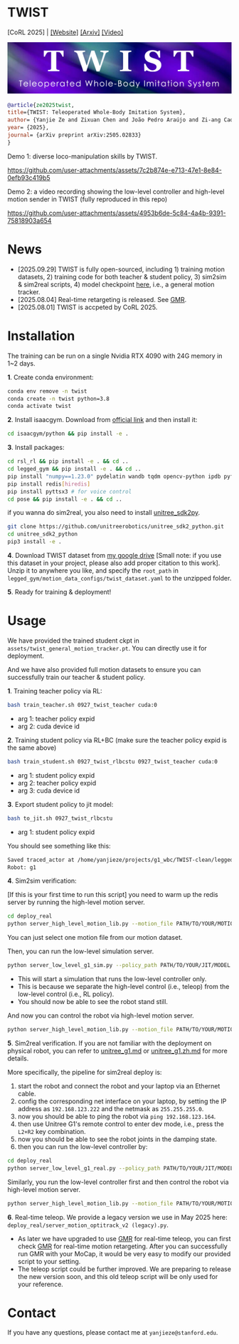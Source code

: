 # TWIST
[CoRL 2025] | [[Website]](https://humanoid-teleop.github.io/)
[[Arxiv]](https://arxiv.org/abs/2505.02833)
[[Video]](https://www.youtube.com/watch?v=QgA7jNoiIZo)


![Banner for TWIST](./assets/TWIST.png)




```bibtex
@article{ze2025twist,
title={TWIST: Teleoperated Whole-Body Imitation System},
author= {Yanjie Ze and Zixuan Chen and João Pedro Araújo and Zi-ang Cao and Xue Bin Peng and Jiajun Wu and C. Karen Liu},
year= {2025},
journal= {arXiv preprint arXiv:2505.02833}
}
```

Demo 1: diverse loco-manipulation skills by TWIST.

https://github.com/user-attachments/assets/7c2b874e-e713-47e1-8e84-0efb93c419b5


Demo 2: a video recording showing the low-level controller and high-level motion sender in TWIST (fully reproduced in this repo)

https://github.com/user-attachments/assets/4953b6de-5c84-4a4b-9391-75818903a654


# News
- [2025.09.29] TWIST is fully open-sourced, including 1) training motion datasets, 2) training code for both teacher & student policy, 3) sim2sim & sim2real scripts, 4) model checkpoint [here](assets/twist_general_motion_tracker.pt), i.e., a general motion tracker.
- [2025.08.04] Real-time retargeting is released. See [GMR](https://github.com/YanjieZe/GMR).
- [2025.08.01] TWIST is accpeted by CoRL 2025.




# Installation
The training can be run on a single Nvidia RTX 4090 with 24G memory in 1~2 days.

**1**. Create conda environment:
```bash
conda env remove -n twist
conda create -n twist python=3.8
conda activate twist
```

**2**. Install isaacgym. Download from [official link](https://developer.nvidia.com/isaac-gym) and then install it:
```bash
cd isaacgym/python && pip install -e .
```

**3**. Install packages:
```bash
cd rsl_rl && pip install -e . && cd ..
cd legged_gym && pip install -e . && cd ..
pip install "numpy==1.23.0" pydelatin wandb tqdm opencv-python ipdb pyfqmr flask dill gdown hydra-core imageio[ffmpeg] mujoco mujoco-python-viewer isaacgym-stubs pytorch-kinematics rich termcolor 
pip install redis[hiredis]
pip install pyttsx3 # for voice control
cd pose && pip install -e . && cd ..
```

if you wanna do sim2real, you also need to install [unitree_sdk2py](https://github.com/unitreerobotics/unitree_sdk2_python).
```bash
git clone https://github.com/unitreerobotics/unitree_sdk2_python.git
cd unitree_sdk2_python
pip3 install -e .
```


**4**. Download TWIST dataset from [my google drive](https://drive.google.com/file/d/1bRAGwRAJ3qZV94IBIyuu4cySqZM95XBi/view?usp=sharing) [Small note: if you use this dataset in your project, please also add proper citation to this work]. Unzip it to anywhere you like, and specify the `root_path` in `legged_gym/motion_data_configs/twist_dataset.yaml` to the unzipped folder.

**5**. Ready for training & deployment!

# Usage
We have provided the trained student ckpt in `assets/twist_general_motion_tracker.pt`. You can directly use it for deployment. 

And we have also provided full motion datasets to ensure you can successfully train our teacher & student policy.


**1**. Training teacher policy via RL:
```bash
bash train_teacher.sh 0927_twist_teacher cuda:0
```
- arg 1: teacher policy expid
- arg 2: cuda device id


**2**. Training student policy via RL+BC (make sure  the teacher policy expid is the same above)
```bash
bash train_student.sh 0927_twist_rlbcstu 0927_twist_teacher cuda:0
```
- arg 1: student policy expid
- arg 2: teacher policy expid
- arg 3: cuda device id

**3**. Export student policy to jit model:
```bash
bash to_jit.sh 0927_twist_rlbcstu
```
- arg 1: student policy expid

You should see something like this:
```bash
Saved traced_actor at /home/yanjieze/projects/g1_wbc/TWIST-clean/legged_gym/logs/g1_stu_rl/0927_twist_rlbcstu/traced/0927_twist_rlbcstu-47500-jit.pt
Robot: g1
```

**4**. Sim2sim verification:

[If this is your first time to run this script] you need to warm up the redis server by running the high-level motion server.
```bash
cd deploy_real
python server_high_level_motion_lib.py --motion_file PATH/TO/YOUR/MOTION/FILE
```
You can just select one motion file from our motion dataset.

Then, you can run the low-level simulation server.
```bash
python server_low_level_g1_sim.py --policy_path PATH/TO/YOUR/JIT/MODEL
```
- This will start a simulation that runs the low-level controller only.
- This is because we separate the high-level control (i.e., teleop) from the low-level control (i.e., RL policy).
- You should now be able to see the robot stand still.

And now you can control the robot via high-level motion server.
```bash
python server_high_level_motion_lib.py --motion_file PATH/TO/YOUR/MOTION/FILE --vis
```



 

**5**. Sim2real verification. If you are not familiar with the deployment on physical robot, you can refer to [unitree_g1.md](./unitree_g1.md) or [unitree_g1.zh.md](./unitree_g1.zh.md) for more details.

More specifically, the pipeline for sim2real deploy is:
1. start the robot and connect the robot and your laptop via an Ethernet cable.
2. config the corresponding net interface on your laptop, by setting the IP address as `192.168.123.222` and the netmask as `255.255.255.0`.
3. now you should be able to ping the robot via `ping 192.168.123.164`.
4. then use Unitree G1's remote control to enter dev mode, i.e., press the `L2+R2` key combination.
5. now you should be able to see the robot joints in the damping state.
6. then you can run the low-level controller by:
```bash
cd deploy_real
python server_low_level_g1_real.py --policy_path PATH/TO/YOUR/JIT/MODEL --net YOUR_NET_INTERFACE_TO_UNITREE_ROBOT
```





Similarly, you run the low-level controller first and then control the robot via high-level motion server.
```bash
python server_high_level_motion_lib.py --motion_file PATH/TO/YOUR/MOTION/FILE --vis
```

**6**. Real-time teleop. We provide a legacy version we use in May 2025 here: `deploy_real/server_motion_optitrack_v2 (legacy).py`. 
- As later we have upgraded to use [GMR](https://github.com/YanjieZe/GMR) for real-time teleop, you can first check [GMR](https://github.com/YanjieZe/GMR) for real-time motion retargeting. After you can successfully run GMR with your MoCap, it would be very easy to modify our provided script to your setting.
- The teleop script could be further improved. We are preparing to release the new version soon, and this old teleop script will be only used for your reference.

# Contact
If you have any questions, please contact me at `yanjieze@stanford.edu`.

